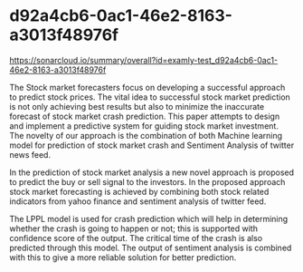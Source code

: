# d92a4cb6-0ac1-46e2-8163-a3013f48976f
https://sonarcloud.io/summary/overall?id=examly-test_d92a4cb6-0ac1-46e2-8163-a3013f48976f


The Stock market forecasters focus on developing a successful approach to predict stock prices. The vital idea to successful stock market prediction is not only achieving best results but also to minimize the inaccurate forecast of stock market crash prediction. This paper attempts to design and implement a predictive system for guiding stock market investment. The novelty of our approach is the combination of both Machine learning model for prediction of stock market crash and Sentiment Analysis of twitter news feed.

In the prediction of stock market analysis a new novel approach is proposed to predict the buy or sell signal  to  the  investors.  In  the  proposed  approach stock market forecasting is  achieved by combining both stock related indicators from yahoo finance and sentiment analysis of twitter feed.

The LPPL model is used for crash prediction which will help in determining whether the crash is going to happen or not; this is supported with confidence score of the output. The critical time of the crash is also predicted through this model. The output of sentiment analysis is combined with this to give a more reliable solution for better prediction.
